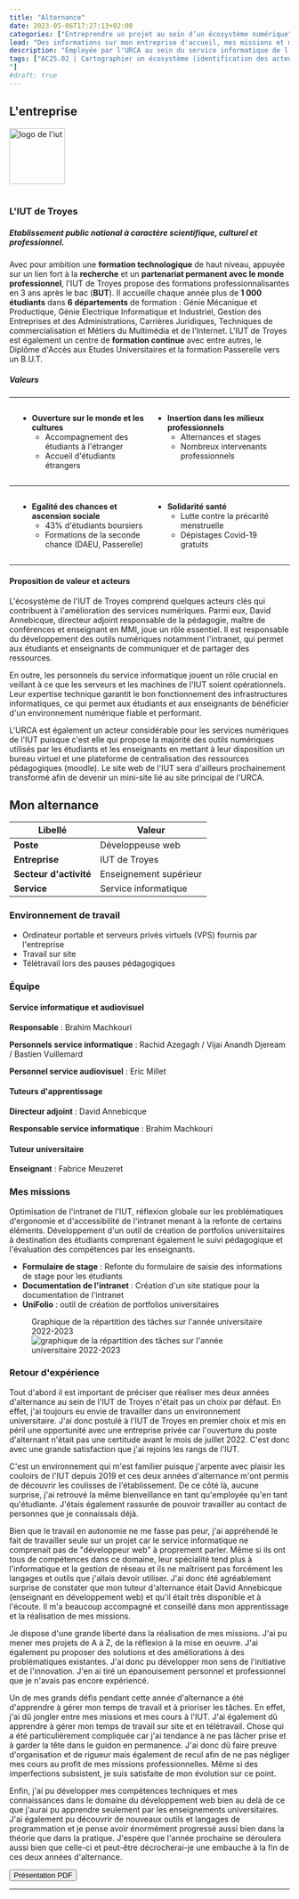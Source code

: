 ```yaml
---
title: "Alternance"
date: 2023-05-06T17:27:13+02:00
categories: ["Entreprendre un projet au sein d’un écosystème numérique"]
lead: "Des informations sur mon entreprise d'accueil, mes missions et mon retour d'expérience"
description: "Employée par l'URCA au sein du service informatique de l'IUT ; je participe à la mission pédagogique des services numériques en portant une réflexion sur la qualité et l'ergonomie des outils existants et en développant un outil de création de portfolio numérique à destination des étudiants et des enseignants."
tags: ["AC25.02 | Cartographier un écosystème (identification des acteurs, synthèse des propositions de valeur)
"]
#draft: true
---
```



## L'entreprise

<img src="/img/Logo_IUT.png" alt="logo de l'iut" style="width: 100px">

<br>
<br>

### L'IUT de Troyes
##### Etablissement public national à caractère scientifique, culturel et professionnel.

Avec pour ambition une **formation technologique** de haut niveau, appuyée sur un lien fort à la **recherche** et un **partenariat permanent avec le monde professionnel**, l'IUT de Troyes propose des formations professionnalisantes en 3 ans après le bac (**BUT**). Il accueille chaque année plus de **1 000 étudiants** dans **6 départements** de formation : Génie Mécanique et Productique, Génie Electrique Informatique et Industriel, Gestion des Entreprises et des Administrations, Carrières Juridiques, Techniques de commercialisation et Métiers du Multimédia et de l'Internet. 
L'IUT de Troyes est également un centre de **formation continue** avec entre autres, le Diplôme d'Accès aux Etudes Universitaires et la formation Passerelle vers un B.U.T.

##### Valeurs

<hr>
<div style="display: flex; justify-content: space-evenly">
<div style="width: 45%">

+ **Ouverture sur le monde et les cultures**
  +	Accompagnement des étudiants à l'étranger
  +	Accueil d'étudiants étrangers

</div>
<div style="width: 45%">

- **Insertion dans les milieux professionnels**
  - Alternances et stages
  - Nombreux intervenants professionnels

</div>
</div>

<hr>

<div style="display: flex; justify-content: space-evenly">
<div style="width: 45%">

+ **Egalité des chances et ascension sociale**
  + 43% d'étudiants boursiers
  + Formations de la seconde chance (DAEU, Passerelle)

</div>
<div style="width: 45%">

- **Solidarité santé**
  - Lutte contre la précarité menstruelle
  - Dépistages Covid-19 gratuits

</div>
</div>
<hr>

#### Proposition de valeur et acteurs

L'écosystème de l'IUT de Troyes comprend quelques acteurs clés qui contribuent à l'amélioration des services numériques.
Parmi eux, David Annebicque, directeur adjoint responsable de la pédagogie, maître de conférences et enseignant en MMI, joue un rôle essentiel.
Il est responsable du développement des outils numériques notamment l'intranet, qui permet aux étudiants et enseignants de communiquer et de partager des ressources.

En outre, les personnels du service informatique jouent un rôle crucial en veillant à ce que les serveurs et les machines de l'IUT soient opérationnels. Leur expertise technique garantit le bon fonctionnement des infrastructures informatiques, ce qui permet aux étudiants et aux enseignants de bénéficier d'un environnement numérique fiable et performant.

L'URCA est également un acteur considérable pour les services numériques de l'IUT puisque c'est elle qui propose la majorité des outils numériques utilisés par les étudiants et les enseignants en mettant à leur disposition un bureau virtuel et une plateforme de centralisation des ressources pédagogiques (moodle). Le site web de l'IUT sera d'ailleurs prochainement transformé afin de devenir un mini-site lié au site principal de l'URCA.

## Mon alternance


| Libellé                | Valeur                 |
|------------------------|------------------------|
| **Poste**              | Développeuse web       |
| **Entreprise**         | IUT de Troyes          |
| **Secteur d'activité** | Enseignement supérieur |
| **Service**            | Service informatique   |

### Environnement de travail

+ Ordinateur portable et serveurs privés virtuels (VPS) fournis par l'entreprise
+ Travail sur site
+ Télétravail lors des pauses pédagogiques  

### Équipe

#### Service informatique et audiovisuel

**Responsable** : Brahim Machkouri

**Personnels service informatique** : Rachid Azegagh / Vijai Anandh Djeream / Bastien Vuillemard
 
**Personnel service audiovisuel** : Eric Millet 

#### Tuteurs d'apprentissage

**Directeur adjoint** : David Annebicque

**Responsable service informatique** : Brahim Machkouri

#### Tuteur universitaire

**Enseignant** : Fabrice Meuzeret

### Mes missions

Optimisation de l'intranet de l'IUT, réflexion globale sur les problématiques d'ergonomie et d'accessibilité de l'intranet menant à la refonte de certains éléments. Développement d'un outil de création de portfolios universitaires à destination des étudiants comprenant également le suivi pédagogique et l'évaluation des compétences par les enseignants.

- **Formulaire de stage** : Refonte du formulaire de saisie des informations de stage pour les étudiants
- **Documentation de l'intranet** : Création d'un site statique pour la documentation de l'intranet
- **UniFolio** : outil de création de portfolios universitaires

<figure>
<figcaption>Graphique de la répartition des tâches sur l'année universitaire 2022-2023</figcaption>
<img src="/img/repartition.png" alt="graphique de la répartition des tâches sur l'année universitaire 2022-2023">
</figure>

### Retour d'expérience

Tout d'abord il est important de préciser que réaliser mes deux années d'alternance au sein de l'IUT de Troyes n'était pas un choix par défaut. En effet, j'ai toujours eu envie de travailler dans un environnement universitaire. J'ai donc postulé à l'IUT de Troyes en premier choix et mis en péril une opportunité avec une entreprise privée car l'ouverture du poste d'alternant n'était pas une certitude avant le mois de juillet 2022. C'est donc avec une grande satisfaction que j'ai rejoins les rangs de l'IUT.

C'est un environnement qui m'est familier puisque j'arpente avec plaisir les couloirs de l'IUT depuis 2019 et ces deux années d'alternance m'ont permis de découvrir les coulisses de l'établissement. De ce côté là, aucune surprise, j'ai retrouvé la même bienveillance en tant qu'employée qu'en tant qu'étudiante. J'étais également rassurée de pouvoir travailler au contact de personnes que je connaissais déjà.

Bien que le travail en autonomie ne me fasse pas peur, j'ai appréhendé le fait de travailler seule sur un projet car le service informatique ne comprenait pas de "développeur web" à proprement parler. Même si ils ont tous de compétences dans ce domaine, leur spécialité tend plus à l'informatique et la gestion de réseau et ils ne maîtrisent pas forcément les langages et outils que j'allais devoir utiliser. 
J'ai donc été agréablement surprise de constater que mon tuteur d'alternance était David Annebicque (enseignant en développement web) et qu'il était très disponible et à l'écoute. Il m'a beaucoup accompagné et conseillé dans mon apprentissage et la réalisation de mes missions.

Je dispose d'une grande liberté dans la réalisation de mes missions. J'ai pu mener mes projets de A à Z, de la réflexion à la mise en oeuvre. J'ai également pu proposer des solutions et des améliorations à des problématiques existantes. J'ai donc pu développer mon sens de l'initiative et de l'innovation. J'en ai tiré un épanouisement personnel et professionnel que je n'avais pas encore expériencé.

Un de mes grands défis pendant cette année d'alternance a été d'apprendre à gérer mon temps de travail et à prioriser les tâches. En effet, j'ai dû jongler entre mes missions et mes cours à l'IUT. J'ai également dû apprendre à gérer mon temps de travail sur site et en télétravail. 
Chose qui a été particulièrement compliquée car j'ai tendance à ne pas lâcher prise et à garder la tête dans le guidon en permanence. J'ai donc dû faire preuve d'organisation et de rigueur mais également de recul afin de ne pas négliger mes cours au profit de mes missions professionnelles. Même si des imperfections subsistent, je suis satisfaite de mon évolution sur ce point.

Enfin, j'ai pu développer mes compétences techniques et mes connaissances dans le domaine du développement web bien au delà de ce que j'aurai pu apprendre seulement par les enseignements universitaires. J'ai également pu découvrir de nouveaux outils et langages de programmation et je pense avoir énormément progressé aussi bien dans la théorie que dans la pratique.
J'espère que l'année prochaine se déroulera aussi bien que celle-ci et peut-être décrocherai-je une embauche à la fin de ces deux années d'alternance.


<a href="/files/presentation_IUT.pdf" target="_blank" title="présentation de l'IUT"><button>Présentation PDF</button></a>

<hr>

